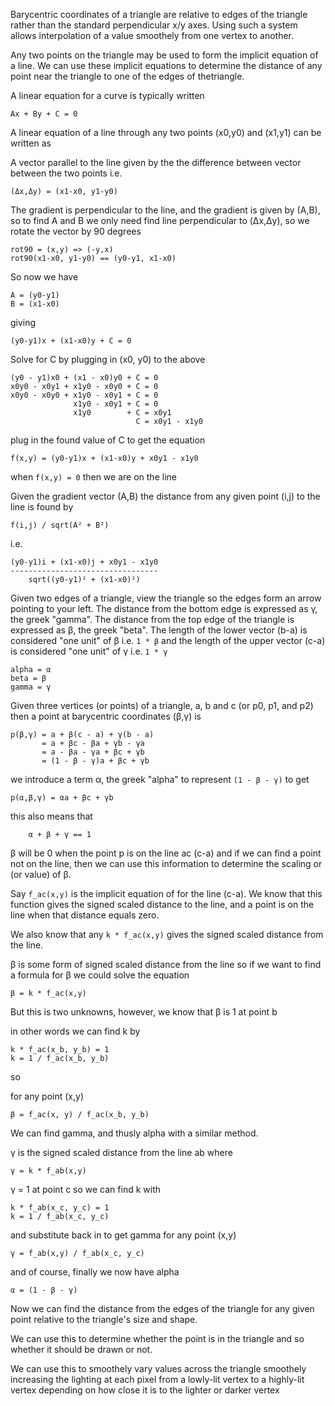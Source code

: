 Barycentric coordinates of a  triangle are relative to edges
of the  triangle rather than the  standard perpendicular x/y
axes. Using  such a system  allows interpolation of  a value
smoothely from one vertex to another.

Any  two points  on the  triangle may  be used  to form  the
implicit  equation of  a  line. We  can  use these  implicit
equations to  determine the distance  of any point  near the
triangle to one of the edges of thetriangle.

A linear equation for a curve is typically written

```
Ax + By + C = 0
```

A linear equation  of a line through any  two points (x0,y0)
and (x1,y1) can be written as

A vector  parallel to the  line given by the  the difference
between vector between the two points i.e.

```
(Δx,Δy) = (x1-x0, y1-y0)
```

The gradient is perpendicular to  the line, and the gradient
is given by (A,B), so to find A and B we only need find line
perpendicular to  (Δx,Δy), so we  rotate the vector  by 90
degrees

```
rot90 = (x,y) => (-y,x)
rot90(x1-x0, y1-y0) == (y0-y1, x1-x0)
```

So now we have

```
A = (y0-y1)
B = (x1-x0)
```

giving

```
(y0-y1)x + (x1-x0)y + C = 0
```

Solve for C by plugging in (x0, y0) to the above

```
(y0 - y1)x0 + (x1 - x0)y0 + C = 0
x0y0 - x0y1 + x1y0 - x0y0 + C = 0
x0y0 - x0y0 + x1y0 - x0y1 + C = 0
              x1y0 - x0y1 + C = 0
              x1y0        + C = x0y1
                            C = x0y1 - x1y0
```

plug in the found value of C to get the equation

```
f(x,y) = (y0-y1)x + (x1-x0)y + x0y1 - x1y0
```

when `f(x,y) = 0` then we are on the line

Given the gradient vector (A,B)  the distance from any given
point (i,j) to the line is found by

```
f(i,j) / sqrt(A² + B²)
```

i.e.

```
(y0-y1)i + (x1-x0)j + x0y1 - x1y0
---------------------------------
    sqrt((y0-y1)² + (x1-x0)²)
```

Given  two edges  of a  triangle, view  the triangle  so the
edges form an arrow pointing to your left. The distance from
the bottom edge  is expressed as γ, the  greek "gamma". The
distance from the  top edge of the triangle  is expressed as
β, the greek  "beta". The length of the  lower vector (b-a)
is considered "one unit" of β  i.e. `1 * β` and the length
of the  upper vector  (c-a) is considered  "one unit"  of γ
i.e. `1 * γ`

```
alpha = α
beta = β
gamma = γ
```

Given three vertices  (or points) of a triangle, a,  b and c
(or p0, p1, and p2)  then a point at barycentric coordinates
(β,γ) is

```
p(β,γ) = a + β(c - a) + γ(b - a)
       = a + βc - βa + γb - γa
       = a - βa - γa + βc + γb
       = (1 - β - γ)a + βc + γb
```

we introduce a term α, the greek "alpha"
to represent `(1 - β - γ)` to get

```
p(α,β,γ) = αa + βc + γb
```

this also means that

```
    α + β + γ == 1
```

β will be 0 when the point p is on the line ac (c-a) and if
we can find  a point not on  the line, then we  can use this
information to determine the scaling or (or value) of β.

Say `f_ac(x,y)`  is the  implicit equation  of for  the line
(c-a). We  know that this  function gives the  signed scaled
distance to the  line, and a point is on  the line when that
distance equals zero.

We  also know  that any  `k * f_ac(x,y)`  gives the  signed
scaled distance from the line.

β is some  form of signed scaled distance from  the line so
if  we want  to find  a formula  for β  we could  solve the
equation

```
β = k * f_ac(x,y)
```

But this is  two unknowns, however, we know that  β is 1 at
point b

in other words we can find k by

```
k * f_ac(x_b, y_b) = 1
k = 1 / f_ac(x_b, y_b)
```

so

for any point (x,y)

```
β = f_ac(x, y) / f_ac(x_b, y_b)
```

We can find gamma, and thusly alpha with a similar method.

γ is the signed scaled distance from the line ab where

```
γ = k * f_ab(x,y)
```

γ = 1 at point c so we can find k with

```
k * f_ab(x_c, y_c) = 1
k = 1 / f_ab(x_c, y_c)
```

and substitute back in to get gamma for any point (x,y)

```
γ = f_ab(x,y) / f_ab(x_c, y_c)
```

and of course, finally we now have alpha

```
α = (1 - β - γ)
```

Now we can find the distance  from the edges of the triangle
for  any given  point relative  to the  triangle's size  and
shape.

We can  use this to  determine whether  the point is  in the
triangle and so whether it should be drawn or not.

We can use this to  smoothely vary values across the triangle
smoothely  increasing  the  lighting  at each  pixel  from  a
lowly-lit  vertex to  a highly-lit  vertex depending  on how
close it is to the lighter or darker vertex

